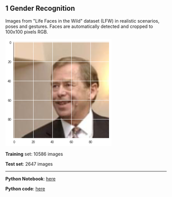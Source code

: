 ## 1 Gender Recognition

Images from "Life Faces in the Wild" dataset (LFW) in realistic scenarios, poses and gestures. Faces are automatically detected and cropped to 100x100 pixels RGB.


![Face example](face.png)


**Training** set: 10586 images

**Test set**: 2647 images 


---

**Python Notebook**: [here](gender.ipynb)

**Python code**: [here](gender.py)


